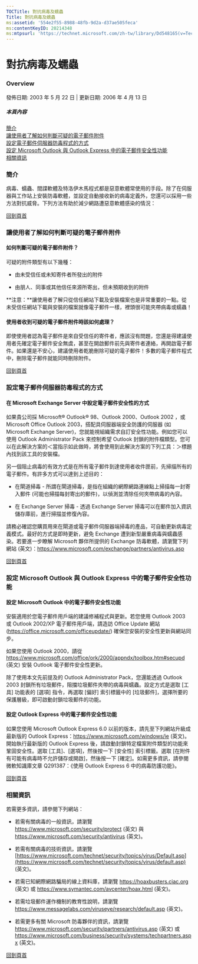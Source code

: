 ```yaml
---
TOCTitle: 對抗病毒及蠕蟲
Title: 對抗病毒及蠕蟲
ms:assetid: '554e2f55-8988-48fb-9d2a-d37ae505feca'
ms:contentKeyID: 20214348
ms:mtpsurl: 'https://technet.microsoft.com/zh-tw/library/Dd548165(v=TechNet.10)'
---
```


對抗病毒及蠕蟲
==============

### Overview

發佈日期: 2003 年 5 月 22 日 | 更新日期: 2006 年 4 月 13 日

##### 本頁內容

[](#eeaa)[簡介](#eeaa)  
[](#edaa)[讓使用者了解如何判斷可疑的電子郵件附件](#edaa)  
[](#ecaa)[設定電子郵件伺服器防毒程式的方式](#ecaa)  
[](#ebaa)[設定 Microsoft Outlook 與 Outlook Express 中的電子郵件安全性功能](#ebaa)   
[](#eaaa)[相關資訊](#eaaa)   

### 簡介

病毒、蠕蟲、間諜軟體及特洛伊木馬程式都是惡意軟體常使用的手段。除了在伺服器與工作站上安裝防毒軟體，並設定自動接收新的病毒定義外，您還可以採用一些方法對抗威脅。下列方法有助於減少網路遭惡意軟體感染的情況：

[](#mainsection)[回到頁首](#mainsection)

### 讓使用者了解如何判斷可疑的電子郵件附件

#### 如何判斷可疑的電子郵件附件？

可疑的附件類型有以下幾種：

-   由未受信任或未知寄件者所發出的附件

-   由朋人、同事或其他信任來源所寄出，但未預期收到的附件

**注意：**讓使用者了解只從信任網站下載及安裝檔案也是非常重要的一點。從未受信任網站下載與安裝的檔案就像電子郵件一樣，裡頭很可能夾帶病毒或蠕蟲！

#### 使用者收到可疑的電子郵件附件時該如何處理？

即使使用者認為電子郵件是來自受信任的寄件者，應該沒有問題，您還是得建議使用者先確定電子郵件安全無虞，甚至在開啟郵件前先與寄件者連絡，再開啟電子郵件。如果還是不安心，建議使用者乾脆刪除可疑的電子郵件！多數的電子郵件程式中，刪除電子郵件就能同時刪除附件。

[](#mainsection)[回到頁首](#mainsection)

### 設定電子郵件伺服器防毒程式的方式

#### 在 Microsoft Exchange Server 中設定電子郵件安全性的方式

如果貴公司採 Microsoft® Outlook® 98、Outlook 2000、Outlook 2002 ，或 Microsoft Office Outlook 2003，搭配具伺服器端安全防護的伺服器 (如 Microsoft Exchange Server)，您就能視組織需求自訂安全性功能。例如您可以使用 Outlook Administrator Pack 來控制希望 Outlook 封鎖的附件檔類型。您可以在此解決方案的＜當指示如此做時，將會使用到此解決方案的下列工具：＞標題內找到該工具的安裝檔。

另一個阻止病毒的有效方式是在所有電子郵件到達使用者收件匣前，先掃描所有的電子郵件。有許多方式可以達到上述目的：

-   在閘道掃毒 - 所謂在閘道掃毒，是指在組織的網際網路連線點上掃描每一封寄入郵件 (可能也掃描每封寄出的郵件)，以偵測並清除任何夾帶病毒的內容。

-   在 Exchange Server 掃毒 - 透過 Exchange Server 掃毒可以在郵件加入資訊儲存庫前，進行掃描並修復內容。

請務必確認您購買用來在閘道或電子郵件伺服器端掃毒的產品，可自動更新病毒定義模式。最好的方式是即時更新，避免 Exchange 遭到新型嚴重病毒與蠕蟲感染。若要進一步瞭解 Microsoft 夥伴所提供的 Exchange 防毒軟體，請瀏覽下列網站 (英文)：<https://www.microsoft.com/exchange/partners/antivirus.asp>

[](#mainsection)[回到頁首](#mainsection)

### 設定 Microsoft Outlook 與 Outlook Express 中的電子郵件安全性功能

#### 設定 Microsoft Outlook 中的電子郵件安全性功能

安裝適用於您電子郵件用戶端的建議修補程式與更新。若您使用 Outlook 2003 或 Outlook 2002/XP 電子郵件用戶端，請造訪 Office Update 網站 (<https://office.microsoft.com/officeupdate/>) 確保您安裝的安全性更新與網站同步。

如果您使用 Outlook 2000，請從 <https://www.microsoft.com/office/ork/2000/appndx/toolbox.htm#secupd> (英文) 安裝 Outlook 電子郵件安全性更新。

除了使用本文先前提及的 Outlook Administrator Pack，您還能透過 Outlook 2003 封鎖所有垃圾郵件，阻擋垃圾郵件夾帶的病毒與蠕蟲。設定方式是選取 \[工具\] 功能表的 \[選項\] 指令，再選取 \[偏好\] 索引標籤中的 \[垃圾郵件\]，選擇所要的保護層級，即可啟動封鎖垃圾郵件的功能。

#### 設定 Outlook Express 中的電子郵件安全性功能

如果您使用 Microsoft Outlook Express 6.0 以前的版本，請先至下列網站升級成最新版的 Outlook Express：<https://www.microsoft.com/windows/ie> (英文)。開始執行最新版的 Outlook Express 後，請啟動封鎖特定檔案附件類型的功能來鞏固安全性。選取 \[工具\]、\[選項\]，然後按一下 \[安全性\] 索引標籤。選取 \[在附件有可能有病毒時不允許儲存或開啟\]，然後按一下 \[確定\]。如需更多資訊，請參閱微軟知識庫文章 Q291387：《使用 Outlook Express 6 中的病毒防護功能》。

[](#mainsection)[回到頁首](#mainsection)

### 相關資訊

若需更多資訊，請參閱下列網站：

-   若需有關病毒的一般資訊，請瀏覽 <https://www.microsoft.com/security/protect> (英文) 與 <https://www.microsoft.com/security/antivirus> (英文)。

-   若需有關病毒的技術資訊，請瀏覽 [https://www.microsoft.com/technet/security/topics/virus/Default.asp](https://www.microsoft.com/technet/security/topics/virus/default.asp) (英文)。

-   若需已知網際網路騙局的線上資料庫，請瀏覽 <https://hoaxbusters.ciac.org> (英文) 或 <https://www.symantec.com/avcenter/hoax.html> (英文)。

-   若需垃圾郵件運作機制的教育性說明，請瀏覽 <https://www.messagelabs.com/viruseye/research/default.asp> (英文)。

-   若需更多有關 Microsoft 防毒夥伴的資訊，請瀏覽 <https://www.microsoft.com/security/partners/antivirus.asp> (英文) 或 <https://www.microsoft.com/business/security/systems/techpartners.aspx> (英文)。

[](#mainsection)[回到頁首](#mainsection)
